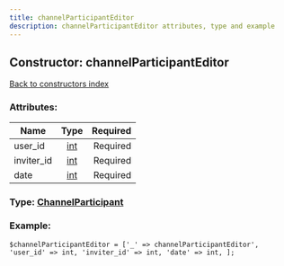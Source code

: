 ```yaml
---
title: channelParticipantEditor
description: channelParticipantEditor attributes, type and example
---
```

## Constructor: channelParticipantEditor  
[Back to constructors index](index.md)



### Attributes:

| Name     |    Type       | Required |
|----------|:-------------:|---------:|
|user\_id|[int](../types/int.md) | Required|
|inviter\_id|[int](../types/int.md) | Required|
|date|[int](../types/int.md) | Required|



### Type: [ChannelParticipant](../types/ChannelParticipant.md)


### Example:

```
$channelParticipantEditor = ['_' => channelParticipantEditor', 'user_id' => int, 'inviter_id' => int, 'date' => int, ];
```